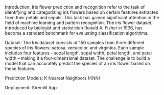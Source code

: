 Introduction:
Iris flower prediction and recognition refer to the task of identifying and categorizing iris flowers based on certain features extracted from their petals and sepals. This task has gained significant attention in the field of machine learning and pattern recognition. The iris flower dataset, introduced by biologist and statistician Ronald A. Fisher in 1936, has become a standard benchmark for evaluating classification algorithms.

Dataset:
The Iris dataset consists of 150 samples from three different species of iris flowers: setosa, versicolor, and virginica. Each sample includes four features – sepal length, sepal width, petal length, and petal width – making it a four-dimensional dataset. The challenge is to build a model that can accurately predict the species of an iris flower based on these features.

Prediction Models:
K-Nearest Neighbors (KNN)

Deployment:
Stremlit App

